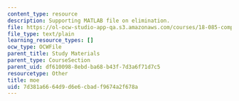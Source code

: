 ```yaml
---
content_type: resource
description: Supporting MATLAB file on elimination.
file: https://ol-ocw-studio-app-qa.s3.amazonaws.com/courses/18-085-computational-science-and-engineering-i-fall-2008/7d381a6664d9d6e6cbadf9674a2f678a_moe.m
file_type: text/plain
learning_resource_types: []
ocw_type: OCWFile
parent_title: Study Materials
parent_type: CourseSection
parent_uid: df610098-8ebd-ba68-b43f-7d3a6f71d7c5
resourcetype: Other
title: moe
uid: 7d381a66-64d9-d6e6-cbad-f9674a2f678a
---
```

